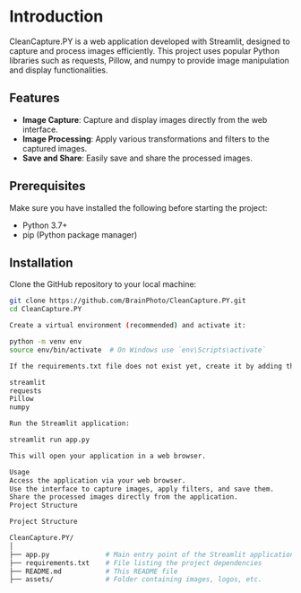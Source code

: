 # Introduction
CleanCapture.PY is a web application developed with Streamlit, designed to capture and process images efficiently. This project uses popular Python libraries such as requests, Pillow, and numpy to provide image manipulation and display functionalities.

## Features
- **Image Capture**: Capture and display images directly from the web interface.
- **Image Processing**: Apply various transformations and filters to the captured images.
- **Save and Share**: Easily save and share the processed images.

## Prerequisites
Make sure you have installed the following before starting the project:
- Python 3.7+
- pip (Python package manager)

## Installation
Clone the GitHub repository to your local machine:
```bash
git clone https://github.com/BrainPhoto/CleanCapture.PY.git
cd CleanCapture.PY

Create a virtual environment (recommended) and activate it:

python -m venv env
source env/bin/activate  # On Windows use `env\Scripts\activate`

If the requirements.txt file does not exist yet, create it by adding the following dependencies:

streamlit
requests
Pillow
numpy

Run the Streamlit application:

streamlit run app.py

This will open your application in a web browser.

Usage
Access the application via your web browser.
Use the interface to capture images, apply filters, and save them.
Share the processed images directly from the application.
Project Structure

Project Structure

CleanCapture.PY/
│
├── app.py              # Main entry point of the Streamlit application
├── requirements.txt    # File listing the project dependencies
├── README.md           # This README file
├── assets/             # Folder containing images, logos, etc.